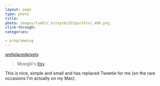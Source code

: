 ```yaml
---
layout: page
type: photo
title: 
photo: images/tumblr_kztsptKzZO1qazfelo1_400.png
click-through: 
categories: 

- programming
---
```

<p><a href="http://wellplacedpixels.com/post/472982590/mowgliis-itsy" class="tumblr_blog">wellplacedpixels</a>:</p>

<blockquote><p>Mowglii's <a href="http://mowglii.com/itsy/">Itsy</a></p></blockquote>

<p>This is nice, simple and small and has replaced Tweetie for me (on the rare occasions I'm actually on my Mac).</p>
